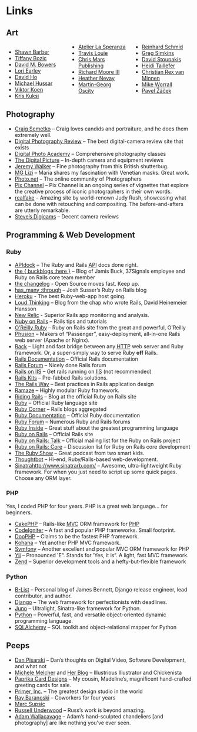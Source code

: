 # Links

## Art

<div style="column-count: 3; -moz-column-count: 3; -webkit-column-count: 3">
  <ul>
    <li><a href="http://www.sdbarber.com">Shawn Barber</a></li>
    <li><a href="http://www.tiffanybozic.net">Tiffany Bozic</a></li>
    <li><a href="http://www.dmbowers.com">David M. Bowers</a></li>
    <li><a href="http://www.loriearley.com">Lori Earley</a></li>
    <li><a href="http://www.davidho.com">David Ho</a></li>
    <li><a href="http://www.michaelhussar.com">Michael Hussar</a></li>
    <li><a href="http://www.viktorkoen.com">Viktor Koen</a></li>
    <li><a href="http://kuksi.com">Kris Kuksi</a></li>
    <li><a href="http://www.lasperanza.com">Atelier La Speranza</a></li>
    <li><a href="http://www.travislouie.com">Travis Louie</a></li>
    <li><a href="http://www.chrismarspublishing.com">Chris Mars Publishing</a></li>
    <li><a href="http://www.rmooresculptures.com">Richard Moore <span class="caps">III</span></a></li>
    <li><a href="http://www.nevayburke.freeserve.co.uk">Heather Nevay</a></li>
    <li><a href="http://www.visionart-malerei.de">Martin-Georg Oscity</a></li>
    <li><a href="http://www.reinhardschmid.de">Reinhard Schmid</a></li>
    <li><a href="http://www.imscared.com">Greg Simkins</a></li>
    <li><a href="http://www.davidstoupakis.com">David Stoupakis</a></li>
    <li><a href="http://www.heiditaillefer.com">Heidi Taillefer</a></li>
    <li><a href="http://www.seevanminnen.com">Christian Rex van Minnen</a></li>
    <li><a href="http://www.mikeworrall.com">Mike Worrall</a></li>
    <li><a href="http://www.pavelzacek.cz">Pavel Žáček</a></li>
  </ul>
</div>

## Photography

* [Craig Semetko](http://craigsemetko.com) &#8211; Craig loves candids and portraiture, and he does them extremely well.
* [Digital Photography Review](http://www.dpreview.com) &#8211; The best digital-camera review site that exists
* [Digital Photo Academy](http://www.digitalphotoacademy.com) &#8211; Comprehensive photography classes
* [The Digital Picture](http://www.the-digital-picture.com/) &#8211; In-depth camera and equipment reviews
* [Jeremy Walker](http://www.jeremywalker.co.uk) &#8211; Fine photography from this British shutterbug.
* [MG Lizi](http://imagepro.photography.com/MariaGraziaLenzini) &#8211; Maria shares my fascination with Venetian masks. Great work.
* [Photo.net](http://photo.net) &#8211; The online community of Photographers
* [Pix Channel](http://www.pixchannel.com) &#8211; Pix Channel is an ongoing series of vignettes that explore the creative process of iconic photographers in their own words.
* [realfake](http://www.real-fake.com) &#8211; Amazing site by world-renown Judy Rush, showcasing what can be done with retouching and compositing. The before-and-afters are utterly remarkable.
* [Steve&#8217;s Digicams](http://www.steves-digicams.com) &#8211; Decent camera reviews

## Programming & Web Development

### Ruby

* [APIdock](http://apidock.com/) – The Ruby and Rails <abbr title="Application Programming Interface">API</abbr> docs done right.
* [the { buckblogs :here }](http://weblog.jamisbuck.org/) – Blog of Jamis Buck, 37Signals employee and Ruby on Rails core team member
* [the changelog](http://thechangelog.com/) - Open Source moves fast. Keep up.
* [has_many :through](http://blog.hasmanythrough.com/) – Josh Susser&#8217;s Ruby on Rails blog
* [Heroku](http://heroku.com/) - The best Ruby-web-app host going.
* [Loud Thinking](http://www.loudthinking.com/) – Blog from the chap who wrote Rails, David Heinemeier Hansson
* [New Relic](http://www.newrelic.com/) - Superior Rails app monitoring and analysis.
* [Nuby on Rails](http://www.nubyonrails.com/) – Rails tips and tutorials
* [O’Reilly Ruby](http://oreillynet.com/ruby/) – Ruby on Rails site from the great and powerful, O&#8217;Reilly
* [Phusion](http://www.phusion.nl/) – Makers of &#8220;Passenger&#8221;, easy-deployment, all-in-one Rails web server (Apache or Nginx).
* [Rack](http://rack.rubyforge.org/) – Light and fast bridge between any <abbr title="Hypertext Transfer Protocol">HTTP</abbr> web server and Ruby framework. Or, a super-simply way to serve Ruby **off** Rails.
* [Rails Documentation](http://api.rubyonrails.com/) – Official Rails documentation
* [Rails Forum](http://www.railsforum.com/) – Nicely done Rails forum
* [Rails on IIS](http://mvolo.com/blogs/serverside/archive/2007/02/18/10-steps-to-get-Ruby-on-Rails-running-on-Windows-with-IIS-FastCGI.aspx) – Get rails running on <abbr title="Internet Information Services">IIS</abbr> (not recommended)
* [Rails Kits](http://railskits.com/) – Pre-fabbed Rails solutions.
* [The Rails Way](http://www.therailsway.com/) – Best practices in Rails application design
* [Ramaze](http://ramaze.net/) – Highly modular Ruby framework.
* [Riding Rails](http://weblog.rubyonrails.org/) – Blog at the official Ruby on Rails site
* [Ruby](http://www.ruby-lang.org/) – Official Ruby language site
* [Ruby Corner](http://www.rubycorner.com/) – Rails blogs aggregated
* [Ruby Documentation](http://www.ruby-doc.org/) – Official Ruby documentation
* [Ruby Forum](http://www.ruby-forum.com/) – Numerous Ruby and Rails forums
* [Ruby Inside](http://www.rubyinside.com/) – Great stuff about the greatest programming language
* [Ruby on Rails](http://www.rubyonrails.com/) – Official Rails site
* [Ruby on Rails: Talk](http://groups.google.com/group/rubyonrails-talk/) – Official mailing list for the Ruby on Rails project
* [Ruby on Rails: Core](http://groups.google.com/group/rubyonrails-core/) – Discussion list for Ruby on Rails core development
* [The Ruby Show](http://5by5.tv/rubyshow) – Great podcast from two smart kids.
* [Thoughtbot](http://thoughtbot.com/) – Hi-end, Ruby/Rails-based web-development.
* [Sinatra]()http://www.sinatrarb.com/ – Awesome, ultra-lightweight Ruby framework. For when you just need to script up some quick pages. Choose any <span class="caps">ORM</span> layer.

### PHP

Yes, I coded PHP for four years.  PHP is a great web language... for beginners.

* [CakePHP](http://cakephp.org/) – Rails-like <abbr title="Model View Controller">MVC</abbr> ORM framework for <abbr title="PHP Hypertext Preprocessor">PHP</abbr>
* [CodeIgniter](http://codeigniter.com/) – A fast and popular PHP frameworks. Small footprint.
* [DooPHP](http://doophp.com/) – Claims to be the fastest PHP framework.
* [Kohana](http://kohanaphp.com/) – Yet another PHP MVC framework.
* [Symfony](http://www.symfony-project.org/) – Another excellent and popular MVC ORM framework for PHP
* [Yii](http://www.yiiframework.com/) – Pronounced &#8219;E&#8220;. Stands for &#8219;Yes, it is&#8220;. A light, fast MVC framework.
* [Zend](http://www.zend.com/) – Superior development tools and a hefty-but-flexible framework

### Python

* [B-List](http://www.b-list.org/) – Personal blog of James Bennett, Django release engineer, lead contributor, and author.
* [Django](http://www.djangoproject.com/) – The web framework for perfectionists with deadlines.
* [Juno](http://brianreily.com/project/juno/) – Ultralight, Sinatra-like framework for Python.
* [Python](http://www.python.org/) – Powerful, fast, and versatile object-oriented dynamic programming language.
* [SQLAlchemy](http://www.sqlalchemy.org/) – <span class="caps">SQL</span> toolkit and object-relational mapper for Python

## Peeps

* [Dan Pisarski](http://www.danpisarski.com/) – Dan’s thoughts on Digital Video, Software Development, and what not
* [Michele Melcher](http://michelemelcher.com/) and [Her Blog](http://melcherillustration.blogspot.com/) – Illustrious Illustrator and Chickenista
* [Paprika Card Designs](http://www.paprikacarddesigns.etsy.com) – My cousin, Madeline&#8217;s, magnificent hand-crafted greeting cards for sale.
* [Primer, Inc.](http://www.primerinc.com/) – The greatest design studio in the world
* [Ray Baranoski](http://www.baranoski.com/) – Coworkers for four years
* [Marc Supsic](http://www.marcsupsic.com/)
* [Russell Underwood](http://www.russellunderwood.com/) – Russ&#8217;s work is beyond amazing.
* [Adam Wallacavage](http://www.adamwallacavage.com/) – Adam&#8217;s hand-sculpted chandeliers [and photography] are like nothing you&#8217;ve ever seen.
